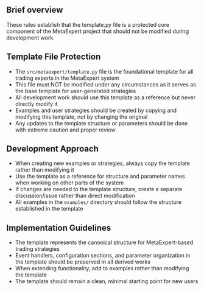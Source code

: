 ## Brief overview
These rules establish that the template.py file is a protected core component of the MetaExpert project that should not be modified during development work.

## Template File Protection
- The `src/metaexpert/template.py` file is the foundational template for all trading experts in the MetaExpert system
- This file must NOT be modified under any circumstances as it serves as the base template for user-generated strategies
- All development work should use this template as a reference but never directly modify it
- Examples and user strategies should be created by copying and modifying this template, not by changing the original
- Any updates to the template structure or parameters should be done with extreme caution and proper review

## Development Approach
- When creating new examples or strategies, always copy the template rather than modifying it
- Use the template as a reference for structure and parameter names when working on other parts of the system
- If changes are needed to the template structure, create a separate discussion/issue rather than direct modification
- All examples in the `examples/` directory should follow the structure established in the template

## Implementation Guidelines
- The template represents the canonical structure for MetaExpert-based trading strategies
- Event handlers, configuration sections, and parameter organization in the template should be preserved in all derived works
- When extending functionality, add to examples rather than modifying the template
- The template should remain a clean, minimal starting point for new users